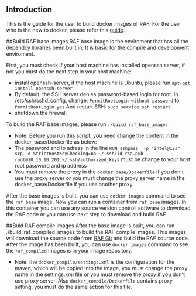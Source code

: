 ## Introduction
This is the guide for the user to build docker images of RAF. For the user who is the new to docker, please refer this [guide](https://docs.docker.com/userguide/).

##Build RAF base images
RAF base image is the enviroment that has all the dependcy libraries been built in. It is basic for the compile and development
enviroment.

First, you must check if your host machine has installed openssh server, if not you must do the next step in
your host machine:

* install openssh-server, if the host machine is Ubuntu, please run `apt-get install openssh-server`
* By default, the SSH server denies password-based login for root. In /etc/ssh/sshd_config, change:
    `PermitRootLogin without-password` 
    to
    `PermitRootLogin yes`
    And restart SSH:
    `sudo service ssh restart`
* shutdown the firewall

To build the RAF base images, please run `./build_raf_base_images`

 * Note: Before you run this script, you need change the content in the  docker_base/Dockerfile as below:
  * The password and ip adress in the line `RUN sshpass  -p "intel@123"  scp -o StrictHostKeyChecking=no ~/.ssh/id_rsa.pub root@10.10.10.201:~/.ssh/authorized_keys`
     must be change to your host root password and ip address
  * You must remove the proxy in the `docker_base/Dockerfile` if you don't use the proxy server or you must change the
   proxy server name in the docker_base/Dockerfile if you use another proxy.




After the base images is built, you can use `docker images` command to see the `raf_base` image. Now you can run a container
from `raf_base` images. In this container you can use any source version controll software to download the RAF code or you can
use next step to download and build RAF

##Buld RAF compile images
After the base image is built, you can run ./build_raf_compiled_images to build the RAF compile images. This images will download
the source code from [RAF Git](https://github.com/RealtimeAnalyticsFramework/raf.git) and build the RAF source code. After the image
has been built, you can use `docker images` command to see the `raf_compiled` images is in your image repository.

 * Note: the `docker_compile/settings.xml` is the configuration for the maven, which will be copied into the image, you must
   change the proxy name in the settings.xml file or you must remove the proxy if you don't use proxy server. Also
   `docker_compile/Dockerfile` contains proxy setting, you must do the same action for this file.




